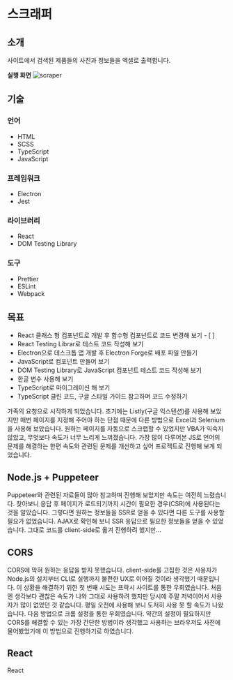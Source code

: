 # 스크래퍼

## 소개
사이트에서 검색된 제품들의 사진과 정보들을 엑셀로 출력합니다.

**실행 화면**
![scraper](https://user-images.githubusercontent.com/71337000/136776364-b304176a-22f7-4d0c-b3e3-f0167a5fa459.gif)
> 

## 기술
### 언어
+ HTML
+ SCSS
+ TypeScript
+ JavaScript

### 프레임워크
+ Electron
+ Jest

### 라이브러리
+ React
+ DOM Testing Library

### 도구
+ Prettier
+ ESLint
+ Webpack

## 목표
+ React 클래스 형 컴포넌트로 개발 후 함수형 컴포넌트로 코드 변경해 보기 - [ ]
+ React Testing Librar로 테스트 코드 작성해 보기
+ Electron으로 데스크톱 앱 개발 후 Electron Forge로 배포 파일 만들기
+ JavaScript로 컴포넌트 만들어 보기
+ DOM Testing Library로 JavaScript 컴포넌트 테스트 코드 작성해 보기
+ 한글 변수 사용해 보기
+ TypeScript로 마이그레이션 해 보기
+ TypeScript 클린 코드, 구글 스타일 가이드 참고하며 코드 수정하기

가족의 요청으로 시작하게 되었습니다. 초기에는 Listly(구글 익스텐션)를 사용해 보았지만 매번 페이지를 지정해 주어야 하는 단점 때문에 다른 방법으로 Excel과 Selenium을 사용해 보았습니다.
원하는 페이지를 자동으로 스크랩할 수 있었지만 VBA가 익숙지 않았고, 무엇보다 속도가 너무 느리게 느껴졌습니다. 가장 많이 다루어본 JS로 언어의 문제를 해결하는 한편 속도와 관련된 문제를 개선하고 
싶어 프로젝트로 진행해 보게 되었습니다.

## Node.js + Puppeteer  
Puppeteer와 관련된 자료들이 많아 참고하며 진행해 보았지만 속도는 여전히 느렸습니다. 찾아보니 응답 후 페이지가 로드되기까지 시간이 필요한 경우(CSR)에 사용된다는 것을 알았습니다. 그렇다면
원하는 정보들을 SSR로 얻을 수 있다면 다른 도구를 사용할 필요가 없었습니다. AJAX로 확인해 보니 SSR 응답으로 필요한 정보들을 얻을 수 있었습니다. 그대로 코드를 client-side로 옮겨 진행하려
했지만...

## CORS
CORS에 막혀 원하는 응답을 받지 못했습니다. client-side를 고집한 것은 사용자가 Node.js의 설치부터 CLI로 실행까지 불편한 UX로 이어질 것이라 생각했기 때문입니다. 이 상황을 해결하기 위한 첫 번째
시도는 프락시 사이트를 통한 우회였습니다. 처음엔 생각보다 괜찮은 속도가 나와 그대로 사용하려 했지만 당시에 주말 저녁이어서 사용자가 많이 없었던 것 같습니다. 평일 오전에 사용해 보니
도저히 사용 못 할 속도가 나왔습니다. 다음 방법으로 크롬 설정을 통한 우회였습니다. 약간의 설정이 필요하지만 CORS를 해결할 수 있는 가장 간단한 방법이라 생각했고 사용하는 브라우저도 사전에
물어봤었기에 이 방법으로 진행하기로 하였습니다.

## React
React

